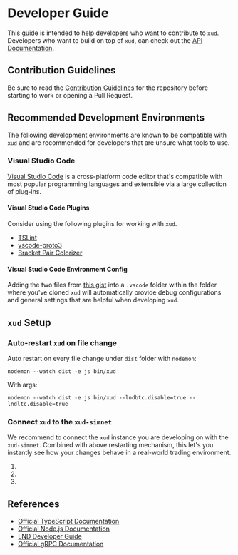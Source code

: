 # Developer Guide

This guide is intended to help developers who want to contribute to `xud`. Developers who want to build on top of `xud`, can check out the [API Documentation](https://api.exchangeunion.com).

## Contribution Guidelines

Be sure to read the [Contribution Guidelines](Contribute.md) for the repository before starting to work or opening a Pull Request.

## Recommended Development Environments

The following development environments are known to be compatible with `xud` and are recommended for developers that are unsure what tools to use.

### Visual Studio Code

[Visual Studio Code](https://code.visualstudio.com/) is a cross-platform code editor that's compatible with most popular programming languages and extensible via a large collection of plug-ins. 

#### Visual Studio Code Plugins

Consider using the following plugins for working with `xud`.

- [TSLint](https://marketplace.visualstudio.com/items?itemName=eg2.tslint)
- [vscode-proto3](https://marketplace.visualstudio.com/items?itemName=zxh404.vscode-proto3)
- [Bracket Pair Colorizer](https://marketplace.visualstudio.com/items?itemName=coenraads.bracket-pair-colorizer)

#### Visual Studio Code Environment Config

Adding the two files from [this gist](https://gist.github.com/sangaman/117af412eefc28c4f763c0152ddd3b99) into a `.vscode` folder within the folder where you've cloned `xud` will automatically provide debug configurations and general settings that are helpful when developing `xud`. 

## `xud` Setup

### Auto-restart `xud` on file change

Auto restart on every file change under `dist` folder with `nodemon`:

```
nodemon --watch dist -e js bin/xud
```

With args:

```
nodemon --watch dist -e js bin/xud --lndbtc.disable=true --lndltc.disable=true
```

### Connect `xud` to the `xud-simnet`

We recommend to connect the `xud` instance you are developing on with the `xud-simnet`. Combined with above restarting mechanism, this let's you instantly see how your changes behave in a real-world trading environment.

1.
2.
3.

## References

- [Official TypeScript Documentation](https://www.typescriptlang.org/docs/home.html)
- [Official Node.js Documentation](https://nodejs.org/en/docs/)
- [LND Developer Guide](https://dev.lightning.community/)
- [Official gRPC Documentation](https://grpc.io/docs/)